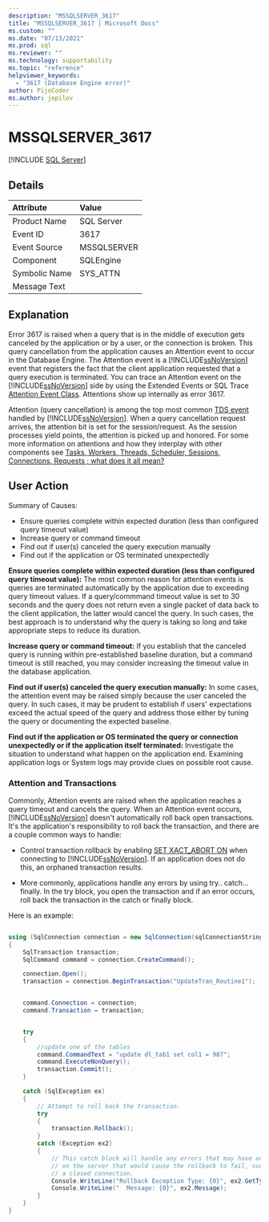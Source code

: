 ```yaml
---
description: "MSSQLSERVER_3617"
title: "MSSQLSERVER_3617 | Microsoft Docs"
ms.custom: ""
ms.date: "07/13/2021"
ms.prod: sql
ms.reviewer: ""
ms.technology: supportability
ms.topic: "reference"
helpviewer_keywords: 
  - "3617 (Database Engine error)"
author: PijoCoder
ms.author: jopilov
---
```

# MSSQLSERVER_3617
 [!INCLUDE [SQL Server](../../includes/applies-to-version/sqlserver.md)]
  
## Details  
  
| Attribute | Value |  
| :-------- | :---- |  
|Product Name|SQL Server|  
|Event ID|3617|  
|Event Source|MSSQLSERVER|  
|Component|SQLEngine|  
|Symbolic Name|SYS_ATTN|  
|Message Text||  
  
## Explanation

Error 3617 is raised when a query that is in the middle of execution gets canceled by the application or by a user, or the connection is broken. This query cancellation from the application causes an Attention event to occur in the Database Engine. The Attention event is a [!INCLUDE[ssNoVersion](../../includes/ssnoversion-md.md)] event that registers the fact that the client application requested that a query execution is terminated. You can trace an Attention event on the [!INCLUDE[ssNoVersion](../../includes/ssnoversion-md.md)] side by using the Extended Events or SQL Trace [Attention Event Class](../event-classes/attention-event-class.md).  Attentions show up internally as error 3617.

Attention (query cancellation) is among the top most common [TDS event](/openspecs/sql_server_protocols/ms-sstds/84ed72a9-a1df-48ec-a4d2-32fae12dbdbf) handled by [!INCLUDE[ssNoVersion](../../includes/ssnoversion-md.md)].  When a query cancellation request arrives, the attention bit is set for the session/request.  As the session processes yield points, the attention is picked up and honored. For some more information on attentions and how they interplay with other components see [Tasks, Workers, Threads, Scheduler, Sessions, Connections, Requests ; what does it all mean?](https://techcommunity.microsoft.com/t5/sql-server-support/tasks-workers-threads-scheduler-sessions-connections-requests/ba-p/333990)
  
## User Action  

Summary of Causes:

- Ensure queries complete within expected duration (less than configured query timeout value)
- Increase query or command timeout
- Find out if user(s) canceled the query execution manually
- Find out if the application or OS terminated unexpectedly

**Ensure queries complete within expected duration (less than configured query timeout value):** The most common reason for attention events is queries are terminated automatically by the application due to exceeding query timeout values. If a query/commmand timeout value is set to 30 seconds and the query does not return even a single packet of data back to the client application, the latter would cancel the query. In such cases, the best approach is to understand why the query is taking so long and take appropriate steps to reduce its duration.

**Increase query or command timeout:** If you establish that the canceled query is running within pre-established baseline duration, but a command timeout is still reached, you may consider increasing the timeout value in the database application.

**Find out if user(s) canceled the query execution manually:** In some cases, the attention event may be raised simply because the user canceled the query. In such cases, it may be prudent to establish if users' expectations exceed the actual speed of the query and address those either by tuning the query or documenting the expected baseline.

**Find out if the application or OS terminated the query or connection unexpectedly or if the application itself terminated:** Investigate the situation to understand what happen on the application end. Examining application logs or System logs may provide clues on possible root cause.

### Attention and Transactions

Commonly, Attention events are raised when the application reaches a query timeout and cancels the query. When an Attention event occurs, [!INCLUDE[ssNoVersion](../../includes/ssnoversion-md.md)] doesn't automatically roll back open transactions.  It's the application's responsibility to roll back the transaction, and there are a couple common ways to handle:

- Control transaction rollback by enabling [SET XACT_ABORT ON](../../t-sql/statements/set-xact-abort-transact-sql.md) when connecting to [!INCLUDE[ssNoVersion](../../includes/ssnoversion-md.md)].  If an application does not do this, an orphaned transaction results. 

- More commonly, applications handle any errors by using try.. catch... finally. In the try block, you open the transaction and if an error occurs, roll back the transaction in the catch or finally block.

Here is an example:

```csharp

using (SqlConnection connection = new SqlConnection(sqlConnectionString))
{
    SqlTransaction transaction;
    SqlCommand command = connection.CreateCommand();

    connection.Open();
    transaction = connection.BeginTransaction("UpdateTran_Routine1");


    command.Connection = connection;
    command.Transaction = transaction;


    try
    {
        //update one of the tables 
        command.CommandText = "update dl_tab1 set col1 = 987";
        command.ExecuteNonQuery();
        transaction.Commit();
    }

    catch (SqlException ex)
    {
        // Attempt to roll back the transaction.
        try
        {
            transaction.Rollback();
        }
        catch (Exception ex2)
        {
            // This catch block will handle any errors that may have occurred
            // on the server that would cause the rollback to fail, such as
            // a closed connection.
            Console.WriteLine("Rollback Exception Type: {0}", ex2.GetType());
            Console.WriteLine("  Message: {0}", ex2.Message);
        }
    }
}

```
